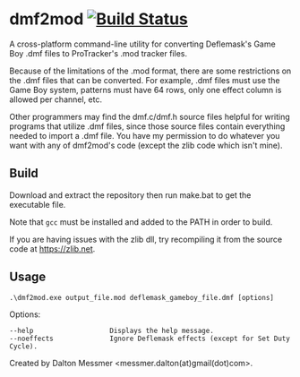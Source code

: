 

dmf2mod [![Build Status](https://travis-ci.org/messmerd/dmf2mod.svg?branch=master)](https://travis-ci.org/messmerd/dmf2mod)
======

A cross-platform command-line utility for converting Deflemask's Game Boy .dmf files to ProTracker's .mod tracker files.

Because of the limitations of the .mod format, there are some restrictions on the .dmf files that can be converted. 
For example, .dmf files must use the Game Boy system, patterns must have 64 rows, only one effect column is allowed per channel, etc. 
 
Other programmers may find the dmf.c/dmf.h source files helpful for writing programs that utilize .dmf files, since those source files contain everything needed to import a .dmf file. You have my permission to do whatever you want with any of dmf2mod's code (except the zlib code which isn't mine).

## Build    
Download and extract the repository then run make.bat to get the executable file. 
 
Note that `gcc` must be installed and added to the PATH in order to build. 

If you are having issues with the zlib dll, try recompiling it from the source code at https://zlib.net.

## Usage 
```
.\dmf2mod.exe output_file.mod deflemask_gameboy_file.dmf [options]
``` 
Options:
```
--help                   Displays the help message.
--noeffects              Ignore Deflemask effects (except for Set Duty Cycle).
```
 
Created by Dalton Messmer <messmer.dalton(at)gmail(dot)com>.
